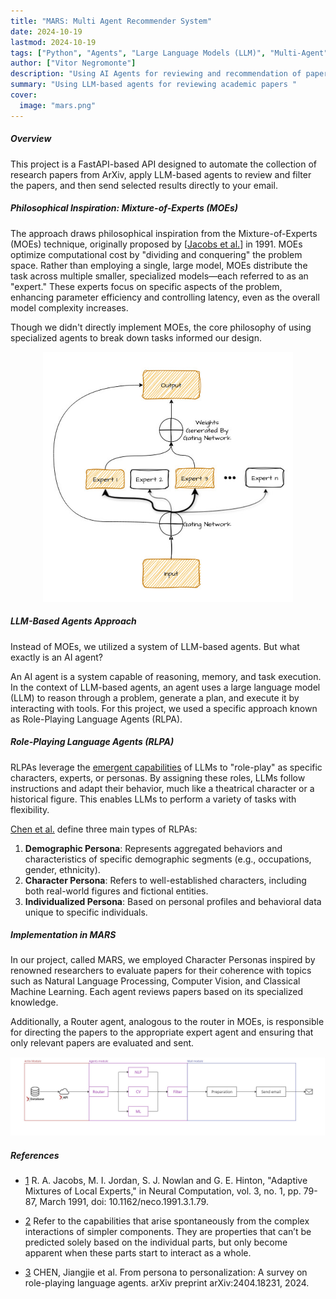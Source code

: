 ```yaml
---
title: "MARS: Multi Agent Recommender System"
date: 2024-10-19
lastmod: 2024-10-19
tags: ["Python", "Agents", "Large Language Models (LLM)", "Multi-Agent", "FastAPI", "Automation", "Natural Language Processing"]
author: ["Vitor Negromonte"]
description: "Using AI Agents for reviewing and recommendation of papers."
summary: "Using LLM-based agents for reviewing academic papers "
cover:
  image: "mars.png"
---
```


##### Overview

This project is a FastAPI-based API designed to automate the collection of research papers from ArXiv, apply LLM-based agents to review and filter the papers, and then send selected results directly to your email.

##### Philosophical Inspiration: Mixture-of-Experts (MOEs)

The approach draws philosophical inspiration from the Mixture-of-Experts (MOEs) technique, originally proposed by [[Jacobs et al.][1]] in 1991. MOEs optimize computational cost by "dividing and conquering" the problem space. Rather than employing a single, large model, MOEs distribute the task across multiple smaller, specialized models—each referred to as an "expert." These experts focus on specific aspects of the problem, enhancing parameter efficiency and controlling latency, even as the overall model complexity increases.

Though we didn't directly implement MOEs, the core philosophy of using specialized agents to break down tasks informed our design.

<p align = 'center'>
<img src="moes.png" alt="drawing" width="400"/>
</p>

##### LLM-Based Agents Approach
Instead of MOEs, we utilized a system of LLM-based agents. But what exactly is an AI agent?

An AI agent is a system capable of reasoning, memory, and task execution. In the context of LLM-based agents, an agent uses a large language model (LLM) to reason through a problem, generate a plan, and execute it by interacting with tools. For this project, we used a specific approach known as Role-Playing Language Agents (RLPA).

##### Role-Playing Language Agents (RLPA)

RLPAs leverage the [emergent capabilities][2] of LLMs to "role-play" as specific characters, experts, or personas. By assigning these roles, LLMs follow instructions and adapt their behavior, much like a theatrical character or a historical figure. This enables LLMs to perform a variety of tasks with flexibility.

[Chen et al.][3] define three main types of RLPAs:

1. **Demographic Persona**: Represents aggregated behaviors and characteristics of specific demographic segments (e.g., occupations, gender, ethnicity).
2. **Character Persona**: Refers to well-established characters, including both real-world figures and fictional entities.
3. **Individualized Persona**: Based on personal profiles and behavioral data unique to specific individuals.

##### Implementation in MARS
In our project, called MARS, we employed Character Personas inspired by renowned researchers to evaluate papers for their coherence with topics such as Natural Language Processing, Computer Vision, and Classical Machine Learning. Each agent reviews papers based on its specialized knowledge.

Additionally, a Router agent, analogous to the router in MOEs, is responsible for directing the papers to the appropriate expert agent and ensuring that only relevant papers are evaluated and sent.

![](mars-fc.jpg)

##### References
[1]: <https://ieeexplore.ieee.org/document/6797059> "Adaptative Mixtures of Local Expert"
[2]: <https://en.wikipedia.org/wiki/Emergence> "Emergent Abilities"
[3]: <https://arxiv.org/abs/2404.18231> "From Persona to Personalization: A Survey on Role-Playing Language Agents"


- [1] R. A. Jacobs, M. I. Jordan, S. J. Nowlan and G. E. Hinton, "Adaptive Mixtures of Local Experts," in Neural Computation, vol. 3, no. 1, pp. 79-87, March 1991, doi: 10.1162/neco.1991.3.1.79.
- [2] Refer to the capabilities that arise spontaneously from the complex interactions of simpler components. They are properties that can’t be predicted solely based on the individual parts, but only become apparent when these parts start to interact as a whole. 

- [3] CHEN, Jiangjie et al. From persona to personalization: A survey on role-playing language agents. arXiv preprint arXiv:2404.18231, 2024.
